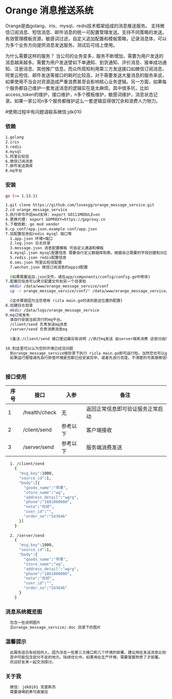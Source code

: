 # Orange 消息推送系统
  Orange是由golang、iris、mysql、redis技术框架组成的消息推送服务。
  支持微信订阅消息、短信消息、邮件消息的统一可配置管理发送。支持不同策略的发送。有效管理模板资源，敏感词过滤，自定义追加配置和模板策略，记录消息体，可以为多个业务方向提供消息发送服务。测试后可线上使用。
  
  为什么需要这样的服务？
  当公司的业务变多，服务不断增加，需要为用户发送的消息越来越多。需要为用户发送譬如下单通知、到货通知、评价消息、接单成功通知、注册消息、其他推广信息。而众所周知利用第三方发送接口如微信订阅消息、阿里云短信、邮件发送等接口的耗时比较高，对于需要发送大量消息的服务来说，如果使用不当会对资源造成严重浪费甚至会影响核心业务逻辑。另一方面，如果每个服务都自己维护一套发送消息的逻辑实在是太麻烦。其中很多坑，比如access_token的维护，接口维护，n多个模板维护，敏感词维护，消息状态记录。如果一家公司n多个服务都维护这么一套逻辑显得很冗余和浪费人力物力。
  
  #使用过程中有问题请联系微信:jdk010

### 依赖
```bash
1.golang
2.iris
3.redis
4.mysql
5.阿里云短信
6.微信订阅消息
7.邮件发送类库
8.mq平台

```

### 安装
```bash
go (>= 1.13.1)

1.git clone https://github.com/lovesgg/orange_message_service.git
2.cd orange_message_service
3.执行命令开启mod支持: export GO111MODULE=on
4.更换代理: export GOPROXY=https://goproxy.cn
5.下载依赖: go mod vendor
6.cp conf/app.json.example conf/app.json
7.加配置信息如redis mysql 端口等
  1.app.json 环境+端口
  2.log.json 日志目录
  3.message.json 消息配置模板 可自定义通道和模板
  4.mysql.json mysql配置信息 需要自行定义数据库和表。根据自己需要的字段创建和对应代码中的字段即可。
  5.redis.json redis配置信息
  6.sms.json 阿里云短信配置
  7.wechat.json 微信订阅消息的appid配置
  
  (如果需要追加.json文件，请在app/components/config/config.go中修改)
7.配置完信息可以拷贝配置文件到另一个目录啦
  mkdir /data/www/orange_message_service/conf
  cp -r orange_message_service/conf/* /data/www/orange_message_service/conf
  
  (这步骤是因为当您使用 rizla main.go时读的是这位置的配置)
8.创建日志目录
  mkdir /data/logs/orange_message_service
9.mq订阅发布
  请自行安装当前流行的mq平台。
  /client/send 负责发送mq消息
  /server/send 负责消费消息mq
  
  (备注:/client/send 接口里边最后有说明 //执行mq发送 由server端来消费 这部分由您根据实际需要自行添加。如有问题可微信联系。)
  
10.到这里可以认为您的环境已经没问题
  到orange_message_service根目录下执行 rizla main.go即可运行啦。当然您也可以go run main.go
  如果运行报错请先自行排查环境是否都已经安装完毕，或者先自行百度。不清楚的可直接微信联系。
  
```

### 接口使用
 序号  |  接口  | 入参   |  备注
 ---- | ----- | ------  | -------
 1  | /health/check | 无  | 返回正常信息即可验证服务正常启动 
 2  | /client/send | 参考以下 |   客户端接收
 3  | /server/send | 参考以下 |   服务端消费发送

```bash
  1. /client/send 
    {
      "msg_key":1000,
      "source_id":1,
      "body":[{
        "goods_name":"苹果",
        "store_name":"wg",
        "address_detail":"wgrg",
        "phone":"1881000000",
        "note":"你好",
        "user_id":"",
        "order_no":"543646"
      }]
    }
    
  2. /server/send
    {
      "msg_key":1000,
      "source_id":1,
      "body":{
        "goods_name":"苹果",
        "store_name":"wg",
        "address_detail":"wgrg",
        "phone":"1881000000",
        "note":"你好",
        "user_id":"",
        "order_no":"543646"
      }
    }
```
  


### 消息系统概览图
```bash
  包含一些说明图片
  见orange_message_service/.doc 目录下的图片
```

### 温馨提示
```bash
  此服务适合有经验的人。因为涉及一些第三方接口和几个环境的部署。建议用在发送消息比较多的场景。如果只是发很简单的消息不推荐用这个。
  其中可能包含部分不足的地方。陆续优化中。如果用在生产环境，需要掌握熟悉了才部署。
  欢迎好友来一起交流探讨。
```


### 关于我
```bash
  微信: jdk0101 克里斯苏
  需要请喝奶茶可直接加
```
